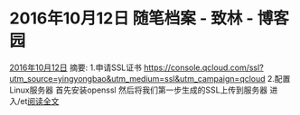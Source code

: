 
# 2016年10月12日 随笔档案 - 致林 - 博客园






[2016年10月12日](https://www.cnblogs.com/bincoding/archive/2016/10/12.html)
摘要: 1.申请SSL证书 https://console.qcloud.com/ssl?utm_source=yingyongbao&utm_medium=ssl&utm_campaign=qcloud 2.配置Linux服务器 首先安装openssl 然后将我们第一步生成的SSL上传到服务器 进入/et[阅读全文](https://www.cnblogs.com/bincoding/p/5952411.html)

